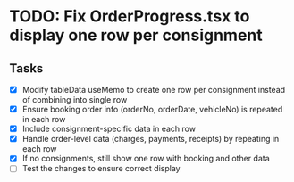# TODO: Fix OrderProgress.tsx to display one row per consignment

## Tasks
- [x] Modify tableData useMemo to create one row per consignment instead of combining into single row
- [x] Ensure booking order info (orderNo, orderDate, vehicleNo) is repeated in each row
- [x] Include consignment-specific data in each row
- [x] Handle order-level data (charges, payments, receipts) by repeating in each row
- [x] If no consignments, still show one row with booking and other data
- [ ] Test the changes to ensure correct display

